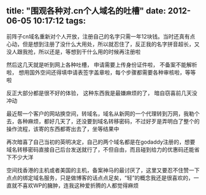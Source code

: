 title: "围观各种对.cn个人域名的吐槽"
date: 2012-06-05 10:17:12
tags:
---
前阵子cn域名重新对个人开放，注册自己的名字只需一年12块钱。当时还真有点心动，但是想到注册了没什么大用处，所以就忍住了，反正我的名字拼音超长，又没人跟我抢，所以还是，等想到干什么用的时候再注册啦

然后这几天就是听到网上各种吐槽，  申请需要上传身份证件啦，  不备案不能解析啦， 想用国外空间还得填申请表签字盖章啦，每个步骤都需要各种审核啦，等等 啦

反正大部分都是很不好的体验， 这种东西我是最嫌麻烦的了，  暗自窃喜前几天没冲动

最近帮一个客户的网站换空间，转域名，域名从新网的一个代理转到万网，我勒个去，各种麻烦，都好几天了，还没要到域名转移密码，不过好歹是弄明白了整个的操作流程，该寄的东西都寄出去了，坐等结果中

再次暗喜了自己当初的英明决定，自己的两个域名都是在godaddy注册的，想要域名转移密码直接自己后台发送就行了，不但自由，而且碰到给力的优惠码还能省下不少大洋

空间找香港的主机或者美国的主机，备案神马的最讨厌了，这里又要忍不住赞一下点点的绑定域名服务，只是做博客的话点点足矣，“轻”的概念我还是很喜欢的，一直就不喜欢WP的臃肿，连我这种爱折腾的人都觉得麻烦                    